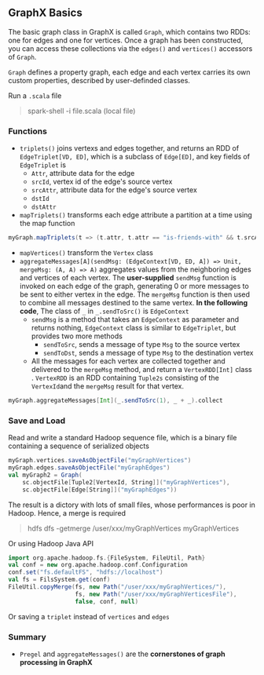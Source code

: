 ## GraphX Basics

The basic graph class in GraphX is called `Graph`, which contains two RDDs: one for edges and one for vertices. Once a graph has been constructed, you can access these collections via the `edges()` and `vertices()` accessors of `Graph`.

`Graph` defines a property graph, each edge and each vertex carries its own custom properties, described by user-definded classes.

Run a `.scala` file

> spark-shell -i file.scala  (local file)

### Functions

* `triplets()` joins vertexs and edges together, and returns an RDD of `EdgeTriplet[VD, ED]`, which is a subclass of `Edge[ED]`, and key fields of `EdgeTriplet` is
  * `Attr`, attribute data for the edge
  * `srcId`, vertex id of the edge's source vertex
  * `srcAttr`, attribute data for the edge's source vertex
  * `dstId`
  * `dstAttr`
* `mapTriplets()` transforms each edge attribute a partition at a time using the map function

```scala
myGraph.mapTriplets(t => (t.attr, t.attr == "is-friends-with" && t.srcAttr.toLowerCase.contains("a"))).triplets.collect
```

* `mapVertices()` transform the `Vertex` class
* `aggregateMessages[A](sendMsg: (EdgeContext[VD, ED, A]) => Unit, mergeMsg: (A, A) => A)` aggregates values from the neighboring edges and vertices of each vertex. The **user-supplied** `sendMsg` function is invoked on each edge of the graph, generating 0 or more messages to be sent to either vertex in the edge. The `mergeMsg` function is then used to combine all messages destined to the same vertex. **In the following code**, The class of `_` in `_.sendToSrc()` is `EdgeContext`
  * `sendMsg` is a method that takes an `EdgeContext` as parameter and returns nothing, `EdgeContext` class is similar to `EdgeTriplet`, but provides two more methods
    * `sendToSrc`, sends a message of type `Msg` to the source vertex
    * `sendToDst`, sends a message of type `Msg` to the destination vertex
  * All the messages for each vertex are collected together and delivered to the `mergeMsg` method, and return a `VertexRDD[Int]` class . `VertexRDD` is an RDD containing `Tuple2s` consisting of the `VertexId`and the `mergeMsg` result for that vertex.

```Scala
myGraph.aggregateMessages[Int](_.sendToSrc(1), _ + _).collect
```
### Save and Load

Read and write a standard Hadoop sequence file, which is a binary file containing a sequence of serialized objects

```scala
myGraph.vertices.saveAsObjectFile("myGraphVertices")
myGraph.edges.saveAsObjectFile("myGraphEdges")
val myGraph2 = Graph(
	sc.objectFile[Tuple2[VertexId, String]]("myGraphVertices"),
	sc.objectFile[Edge[String]]("myGraphEdges"))
```

The result is a dictory with lots of small files, whose performances is poor in Hadoop. Hence, a merge is required

> hdfs dfs -getmerge 	/user/xxx/myGraphVertices myGraphVertices

Or using Hadoop Java API

```scala
import org.apache.hadoop.fs.{FileSystem, FileUtil, Path}
val conf = new org.apache.hadoop.conf.Configuration
conf.set("fs.defaultFS", "hdfs://localhost")
val fs = FilsSystem.get(conf)
FileUtil.copyMerge(fs, new Path("/user/xxx/myGraphVertices/"), 
                   fs, new Path("/user/xxx/myGraphVerticesFile"),
                   false, conf, null)
```

Or saving a `triplet` instead of `vertices` and `edges`

### Summary

* `Pregel` and `aggregateMessages()` are the **cornerstones of graph processing in GraphX**